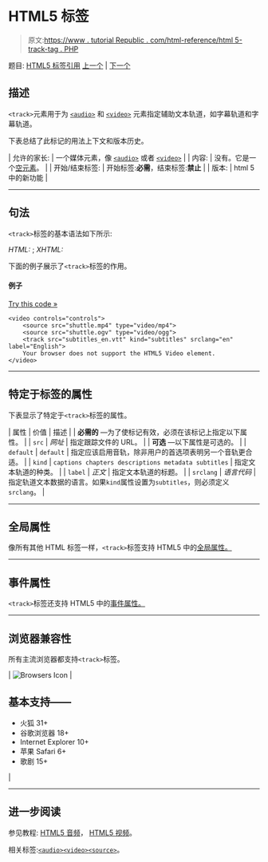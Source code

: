 # HTML5 <track>标签

> 原文:[https://www . tutorial Republic . com/html-reference/html 5-track-tag . PHP](https://www.tutorialrepublic.com/html-reference/html5-track-tag.php)

题目: [HTML5 标签引用](html5-tags.php) [上一个](html-tr-tag.php) | [下一个](html-tt-tag.php)

## 描述

`<track>`元素用于为 [`<audio>`](html5-audio-tag.php) 和 [`<video>`](html5-video-tag.php) 元素指定辅助文本轨道，如字幕轨道和字幕轨道。

下表总结了此标记的用法上下文和版本历史。

| 允许的家长: | 一个媒体元素，像 [`<audio>`](html5-audio-tag.php) 或者 [`<video>`](html5-video-tag.php) |
| 内容: | 没有。它是一个[空元素](../html-tutorial/html-elements.php#empty-elements)。 |
| 开始/结束标签: | 开始标签:**必需**，结束标签:**禁止** |
| 版本: | html 5 中的新功能 |

* * *

## 句法

`<track>`标签的基本语法如下所示:

*HTML:* <track>; *XHTML:* <track />

下面的例子展示了`<track>`标签的作用。

#### 例子

[Try this code »](../codelab.php?topic=html5&file=track-tag "Try this code using online Editor")

```
<video controls="controls">
    <source src="shuttle.mp4" type="video/mp4">
    <source src="shuttle.ogv" type="video/ogg">
    <track src="subtitles_en.vtt" kind="subtitles" srclang="en" label="English">
    Your browser does not support the HTML5 Video element.
</video>
```

* * *

## 特定于标签的属性

下表显示了特定于`<track>`标签的属性。

| 属性 | 价值 | 描述 |
| **必需的** —为了使标记有效，必须在该标记上指定以下属性。 |
| `src` | *网址* | 指定跟踪文件的 URL。 |
| **可选** —以下属性是可选的。 |
| `default` | `default` | 指定应该启用音轨，除非用户的首选项表明另一个音轨更合适。 |
| `kind` | `captions
chapters
descriptions
metadata
subtitles` | 指定文本轨道的种类。 |
| `label` | *正文* | 指定文本轨道的标题。 |
| `srclang` | *语言代码* | 指定轨道文本数据的语言。如果`kind`属性设置为`subtitles`，则必须定义`srclang`。 |

* * *

## 全局属性

像所有其他 HTML 标签一样，`<track>`标签支持 HTML5 中的[全局属性。](html5-global-attributes.php)

* * *

## 事件属性

`<track>`标签还支持 HTML5 中的[事件属性。](html5-event-attributes.php)

* * *

## 浏览器兼容性

所有主流浏览器都支持`<track>`标签。

| ![Browsers Icon](../Images/e9331123c77668c1832e541c2fca1002.png) | 

## 基本支持——

*   火狐 31+
*   谷歌浏览器 18+
*   Internet Explorer 10+
*   苹果 Safari 6+
*   歌剧 15+

 |

* * *

## 进一步阅读

参见教程: [HTML5 音频](../html-tutorial/html5-audio.php)， [HTML5 视频](../html-tutorial/html5-video.php)。

相关标签:[`<audio>`](html5-audio-tag.php)[`<video>`](html5-video-tag.php)[`<source>`](html5-source-tag.php)。